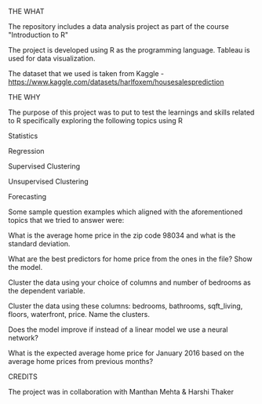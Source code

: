 THE WHAT

The repository includes a data analysis project as part of the course "Introduction to R"

The project is developed using R as the programming language. Tableau is used for data visualization.

The dataset that we used is taken from Kaggle - https://www.kaggle.com/datasets/harlfoxem/housesalesprediction


THE WHY

The purpose of this project was to put to test the learnings and skills related to R specifically exploring the following topics using R

Statistics

Regression

Supervised Clustering

Unsupervised Clustering

Forecasting

Some sample question examples which aligned with the aforementioned topics that we tried to answer were:

What is the average home price in the zip code 98034 and what is the standard deviation.

What are the best predictors for home price from the ones in the file? Show the model.

Cluster the data using your choice of columns and number of bedrooms as the dependent variable.

Cluster the data using these columns: bedrooms, bathrooms, sqft_living, floors, waterfront, price. Name the clusters.

Does the model improve if instead of a linear model we use a neural network?

What is the expected average home price for January 2016 based on the average home prices from previous months?


CREDITS

The project was in collaboration with Manthan Mehta & Harshi Thaker

